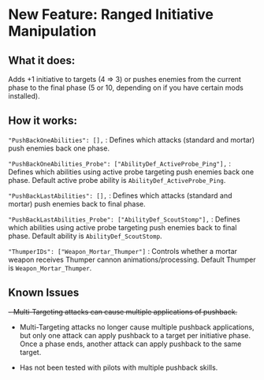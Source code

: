 # New Feature: Ranged Initiative Manipulation

## What it does:
Adds +1 initiative to targets (4 => 3) or pushes enemies from the current phase to the final phase (5 or 10, depending on if you have certain mods installed).

## How it works:
`"PushBackOneAbilities": [],` : Defines which attacks (standard and mortar) push enemies back one phase.

`"PushBackOneAbilities_Probe": ["AbilityDef_ActiveProbe_Ping"],` : Defines which abilities using active probe targeting push enemies back one phase. Default active probe ability is `AbilityDef_ActiveProbe_Ping`.

`"PushBackLastAbilities": [],` : Defines which attacks (standard and mortar) push enemies back to final phase.

`"PushBackLastAbilities_Probe": ["AbilityDef_ScoutStomp"],` : Defines which abilities using active probe targeting push enemies back to final phase. Default ability is `AbilityDef_ScoutStomp`.

`"ThumperIDs": ["Weapon_Mortar_Thumper"]` : Controls whether a mortar weapon receives Thumper cannon animations/processing. Default Thumper is `Weapon_Mortar_Thumper`.

## Known Issues
~~- Multi-Targeting attacks can cause multiple applications of pushback.~~

- Multi-Targeting attacks no longer cause multiple pushback applications, but only one attack can apply pushback to a target per initiative phase. Once a phase ends, another attack can apply pushback to the same target.

- Has not been tested with pilots with multiple pushback skills.